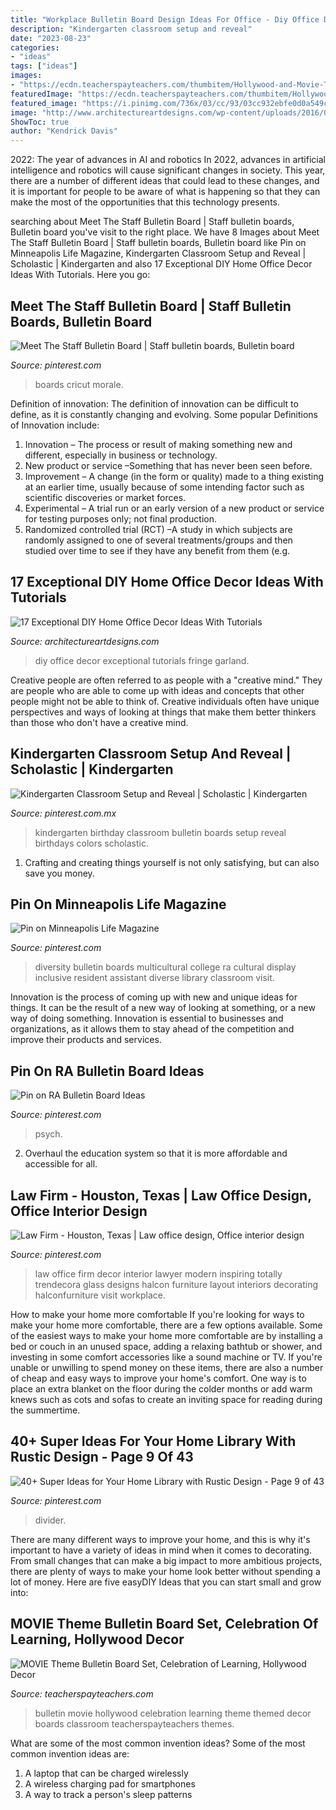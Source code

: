 ```yaml
---
title: "Workplace Bulletin Board Design Ideas For Office - Diy Office Decor Exceptional Tutorials Fringe Garland"
description: "Kindergarten classroom setup and reveal"
date: "2023-08-23"
categories:
- "ideas"
tags: ["ideas"]
images:
- "https://ecdn.teacherspayteachers.com/thumbitem/Hollywood-and-Movie-Themed-Bulletin-Board-Set-Celebration-of-Learning-1546454897/original-1900329-1.jpg"
featuredImage: "https://ecdn.teacherspayteachers.com/thumbitem/Hollywood-and-Movie-Themed-Bulletin-Board-Set-Celebration-of-Learning-1546454897/original-1900329-1.jpg"
featured_image: "https://i.pinimg.com/736x/03/cc/93/03cc932ebfe0d0a549c80d0b86410955.jpg"
image: "http://www.architectureartdesigns.com/wp-content/uploads/2016/09/17-Exceptional-DIY-Home-Office-Decor-Ideas-With-Tutorials-6.jpg"
ShowToc: true
author: "Kendrick Davis"
---
```



2022: The year of advances in AI and robotics
In 2022, advances in artificial intelligence and robotics will cause significant changes in society. This year, there are a number of different ideas that could lead to these changes, and it is important for people to be aware of what is happening so that they can make the most of the opportunities that this technology presents.

	

		
searching about Meet The Staff Bulletin Board | Staff bulletin boards, Bulletin board you've visit to the right place. We have 8 Images about Meet The Staff Bulletin Board | Staff bulletin boards, Bulletin board like Pin on Minneapolis Life Magazine, Kindergarten Classroom Setup and Reveal | Scholastic | Kindergarten and also 17 Exceptional DIY Home Office Decor Ideas With Tutorials. Here you go:
		
    
## Meet The Staff Bulletin Board | Staff Bulletin Boards, Bulletin Board

<img loading=lazy src="https://i.pinimg.com/736x/03/cc/93/03cc932ebfe0d0a549c80d0b86410955.jpg" onerror="this.onerror=null;this.src='https://tse4.mm.bing.net/th?id=OIP.g2R6VDkBGbr1Y-QUzd5ILAHaJ3&amp;pid=15.1';" alt="Meet The Staff Bulletin Board | Staff bulletin boards, Bulletin board">

_Source: pinterest.com_

>boards cricut morale. 

	

Definition of innovation:
The definition of innovation can be difficult to define, as it is constantly changing and evolving. Some popular Definitions of Innovation include:
1. Innovation – The process or result of making something new and different, especially in business or technology.
2. New product or service –Something that has never been seen before.
3. Improvement – A change (in the form or quality) made to a thing existing at an earlier time, usually because of some intending factor such as scientific discoveries or market forces.
4. Experimental – A trial run or an early version of a new product or service for testing purposes only; not final production. 
5. Randomized controlled trial (RCT) –A study in which subjects are randomly assigned to one of several treatments/groups and then studied over time to see if they have any benefit from them (e.g.

    
## 17 Exceptional DIY Home Office Decor Ideas With Tutorials

<img loading=lazy src="http://www.architectureartdesigns.com/wp-content/uploads/2016/09/17-Exceptional-DIY-Home-Office-Decor-Ideas-With-Tutorials-6.jpg" onerror="this.onerror=null;this.src='https://tse4.mm.bing.net/th?id=OIP.oEW7UDTbsnh-jpsKTgl6rQHaLH&amp;pid=15.1';" alt="17 Exceptional DIY Home Office Decor Ideas With Tutorials">

_Source: architectureartdesigns.com_

>diy office decor exceptional tutorials fringe garland. 

	

Creative people are often referred to as people with a "creative mind." They are people who are able to come up with ideas and concepts that other people might not be able to think of. Creative individuals often have unique perspectives and ways of looking at things that make them better thinkers than those who don't have a creative mind.

    
## Kindergarten Classroom Setup And Reveal | Scholastic | Kindergarten

<img loading=lazy src="https://i.pinimg.com/736x/11/a3/3b/11a33b76b74b1108bd4e1339961befef.jpg" onerror="this.onerror=null;this.src='https://tse3.mm.bing.net/th?id=OIP.FvQuT6Zn2Rykuv-fwaK-IwHaFj&amp;pid=15.1';" alt="Kindergarten Classroom Setup and Reveal | Scholastic | Kindergarten">

_Source: pinterest.com.mx_

>kindergarten birthday classroom bulletin boards setup reveal birthdays colors scholastic. 

	

1. Crafting and creating things yourself is not only satisfying, but can also save you money.

    
## Pin On Minneapolis Life Magazine

<img loading=lazy src="https://i.pinimg.com/736x/9b/fb/b8/9bfbb8f653dd17f3060baf7bde8d9a79--college-bulletin-boards-diversity-bulletin-board-college.jpg" onerror="this.onerror=null;this.src='https://tse4.mm.bing.net/th?id=OIP.jaiOIC68wAnBiRAkBsHraAHaEK&amp;pid=15.1';" alt="Pin on Minneapolis Life Magazine">

_Source: pinterest.com_

>diversity bulletin boards multicultural college ra cultural display inclusive resident assistant diverse library classroom visit. 

	

Innovation is the process of coming up with new and unique ideas for things. It can be the result of a new way of looking at something, or a new way of doing something. Innovation is essential to businesses and organizations, as it allows them to stay ahead of the competition and improve their products and services.

    
## Pin On RA Bulletin Board Ideas

<img loading=lazy src="https://i.pinimg.com/736x/8d/31/f1/8d31f1a4beb403e94b1e77386ae90166.jpg" onerror="this.onerror=null;this.src='https://tse4.mm.bing.net/th?id=OIP.RlossHD6o134EVNC0QLDMAHaFD&amp;pid=15.1';" alt="Pin on RA Bulletin Board Ideas">

_Source: pinterest.com_

>psych. 

	

2. Overhaul the education system so that it is more affordable and accessible for all.

    
## Law Firm - Houston, Texas | Law Office Design, Office Interior Design

<img loading=lazy src="https://i.pinimg.com/736x/41/93/ef/4193ef7dc3a6d4895230448664e06e5d--law-office-design-law-firm-design.jpg" onerror="this.onerror=null;this.src='https://tse3.mm.bing.net/th?id=OIP.h23tFmxCGHMx8pB-vrBuYwHaJ3&amp;pid=15.1';" alt="Law Firm - Houston, Texas | Law office design, Office interior design">

_Source: pinterest.com_

>law office firm decor interior lawyer modern inspiring totally trendecora glass designs halcon furniture layout interiors decorating halconfurniture visit workplace. 

	

How to make your home more comfortable
If you're looking for ways to make your home more comfortable, there are a few options available. Some of the easiest ways to make your home more comfortable are by installing a bed or couch in an unused space, adding a relaxing bathtub or shower, and investing in some comfort accessories like a sound machine or TV. If you're unable or unwilling to spend money on these items, there are also a number of cheap and easy ways to improve your home's comfort. One way is to place an extra blanket on the floor during the colder months or add warm knews such as cots and sofas to create an inviting space for reading during the summertime.

    
## 40+ Super Ideas For Your Home Library With Rustic Design - Page 9 Of 43

<img loading=lazy src="https://i.pinimg.com/originals/14/fa/c3/14fac3bc6cf462186503d56bccb2faec.jpg" onerror="this.onerror=null;this.src='https://tse1.mm.bing.net/th?id=OIP.PV9oI05MvOxFxYnUNM9oBgHaLD&amp;pid=15.1';" alt="40+ Super Ideas for Your Home Library with Rustic Design - Page 9 of 43">

_Source: pinterest.com_

>divider. 

	

There are many different ways to improve your home, and this is why it's important to have a variety of ideas in mind when it comes to decorating. From small changes that can make a big impact to more ambitious projects, there are plenty of ways to make your home look better without spending a lot of money. Here are five easyDIY Ideas that you can start small and grow into: 

    
## MOVIE Theme Bulletin Board Set, Celebration Of Learning, Hollywood Decor

<img loading=lazy src="https://ecdn.teacherspayteachers.com/thumbitem/Hollywood-and-Movie-Themed-Bulletin-Board-Set-Celebration-of-Learning-1546454897/original-1900329-1.jpg" onerror="this.onerror=null;this.src='https://tse2.mm.bing.net/th?id=OIP.s0HEL-oiDb5-wFiiGJbvTAAAAA&amp;pid=15.1';" alt="MOVIE Theme Bulletin Board Set, Celebration of Learning, Hollywood Decor">

_Source: teacherspayteachers.com_

>bulletin movie hollywood celebration learning theme themed decor boards classroom teacherspayteachers themes. 

	

What are some of the most common invention ideas?
Some of the most common invention ideas are: 
1. A laptop that can be charged wirelessly
2. A wireless charging pad for smartphones
3. A way to track a person's sleep patterns

